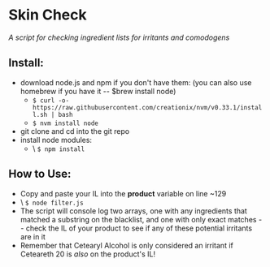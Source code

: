 # Skin Check

_A script for checking ingredient lists for irritants and comodogens_

## Install:
- download node.js and npm if you don't have them: (you can also use homebrew if you have it -- $brew install node)
   - `$ curl -o- https://raw.githubusercontent.com/creationix/nvm/v0.33.1/install.sh | bash`
   - `$ nvm install node`
- git clone and cd into the git repo
- install node modules:
  - \ `$ npm install`

## How to Use:

- Copy and paste your IL into the **product** variable on line ~129
- \ `$ node filter.js`
- The script will console log two arrays, one with any ingredients that matched a substring on the blacklist, and one with only exact matches -- check the IL of your product to see if any of these potential irritants are in it
- Remember that Cetearyl Alcohol is only considered an irritant if Ceteareth 20 is _also_ on the product's IL!
